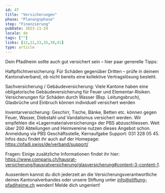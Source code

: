 ```yaml
---
id: 47
title: "Versicherungen"
phase: "Planungsphase"
step: "Finanzierung"
pubDate: 2023-11-24
locale: de
tags: [""]
links: [12,21,33,35,39,41]
type: article
---
```


Dein Pfadiheim sollte auch gut versichert sein – hier paar generelle Tipps: 
 
Haftpflichtversicherung: 
Für Schäden gegenüber Dritten – prüfe in deinem Kantonalverband, ob nicht bereits eine kollektive Vertragslösung besteht.
 
Sachversicherung / Gebäudeversicherung: 
Viele Kantone haben eine obligatorische Gebäudeversicherung für Feuer und Elementar-Risiken. Versicherungen für Schäden durch Wasser (Bsp. Leitungsbruch), Glasbrüche und Einbruch können individuell versichert werden
 
Inventarversicherung: 
Geschirr, Tische, Bänke, Betten etc. können gegen Feuer, Wasser, Diebstahl und Vandalismus versichert werden. Wir empfehlen die «Lagermaterialversicherung» der PBS abzuschliessen. Weit über 200 Abteilungen und Heimvereine nutzen dieses Angebot schon. Anmeldung via PBS Geschäftsstelle, Kernaufgabe Support: 031 328 05 45.
Infos dazu findet ihr auch auf der Homepage: https://pfadi.swiss/de/verband/support/
 
Fragen: Einige zusätzliche Informationen findet ihr hier: https://www.comparis.ch/hausrat-versicherung/hausratversicherung/glasversicherung#content-3-content-1.

Ausserdem kannst du dich jederzeit an die Versicherungsverantwortliche deines Kantonalverbandes oder unsere Stiftung unter info@stiftung-pfadiheime.ch wenden! Melde dich ungeniert! 

